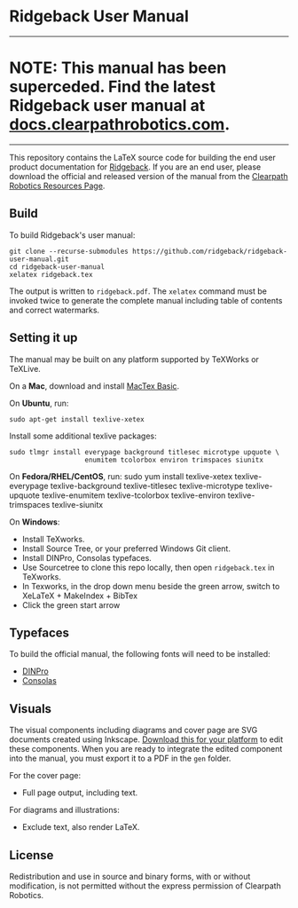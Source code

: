 Ridgeback User Manual
==================

----
# **NOTE: This manual has been superceded. Find the latest Ridgeback user manual at [docs.clearpathrobotics.com](https://docs.clearpathrobotics.com/docs/robots/indoor_robots/ridgeback/user_manual_ridgeback/).**
----

This repository contains the LaTeX source code for building the end user product
documentation for [Ridgeback](http://www.clearpathrobotics.com/ridgeback/). If you are
an end user, please download the official and released version of the manual from
the [Clearpath Robotics Resources Page](http://www.clearpathrobotics.com/ridgeback-user-manual/).


Build
-----


To build Ridgeback's user manual:

    git clone --recurse-submodules https://github.com/ridgeback/ridgeback-user-manual.git
    cd ridgeback-user-manual
    xelatex ridgeback.tex

The output is written to `ridgeback.pdf`. The `xelatex` command must be invoked twice
to generate the complete manual including table of contents and correct watermarks.


Setting it up
-------------

The manual may be built on any platform supported by TeXWorks or TeXLive.

On a **Mac**, download and install [MacTex Basic](http://mirror.ctan.org/systems/mac/mactex/mactex-basic.pkg).

On **Ubuntu**, run:

    sudo apt-get install texlive-xetex

Install some additional texlive packages:

    sudo tlmgr install everypage background titlesec microtype upquote \
                       enumitem tcolorbox environ trimspaces siunitx

On **Fedora/RHEL/CentOS**, run:
sudo yum install texlive-xetex texlive-everypage texlive-background texlive-titlesec texlive-microtype texlive-upquote texlive-enumitem texlive-tcolorbox texlive-environ texlive-trimspaces texlive-siunitx

On **Windows**:
- Install TeXworks.
- Install Source Tree, or your preferred Windows Git client.
- Install DINPro, Consolas typefaces.
- Use Sourcetree to clone this repo locally, then open `ridgeback.tex` in TeXworks.
- In Texworks, in the drop down menu beside the green arrow, switch to XeLaTeX + MakeIndex + BibTex
- Click the green start arrow


Typefaces
---------
To build the official manual, the following fonts will need to be installed:

- [DINPro](https://www.fontshop.com/families/ff-din/buy)
- [Consolas](http://www.fontpalace.com/font-download/Consolas/)


Visuals
-------

The visual components including diagrams and cover page are SVG documents created using Inkscape. [Download
this for your platform](http://www.inkscape.org/en/download/) to edit these components. When you are ready
to integrate the edited component into the manual, you must export it to a PDF in the `gen` folder.

For the cover page:
* Full page output, including text.

For diagrams and illustrations:
* Exclude text, also render LaTeX.


License
-------

Redistribution and use in source and binary forms, with or without modification, is
not permitted without the express permission of Clearpath Robotics.
